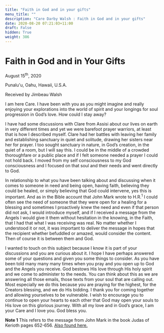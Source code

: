 ```yaml
---
title: "Faith in God and in your gifts"
menu_title: ""
description: "Care Darby Walsh : Faith in God and in your gifts"
date: 2020-08-20 07:21:03+11:00
draft: False
hidden: True
weight: 386
---
```

# Faith in God and in Your Gifts

August 15<sup>th</sup>, 2020

Punalu'u, Oahu, Hawaii, U.S.A.

Received by Jimbeau Walsh



I am here Care. I have been with you as you might imagine and really enjoying your explorations into the world of spirit and your longings for soul progression in God’s love. How could I stay away?

I have had some discussions with Clare from Assisi about our lives on earth in very different times and yet we were barefoot prayer warriors, at least that is how I described myself. Clare had her battles with leaving her family and establishing sanctuary in quiet and solitude, drawing her sisters near her for prayer. I too sought sanctuary in nature, in God’s creation, in the quiet of a room, but I will say this. I could be in the middle of a crowded thoroughfare or a public place and if I felt someone needed a prayer I could not hold back. I moved from my self consciousness to my God consciousness and I focused on that soul and their needs and went directly to God.

In relationship to what you have been talking about and discussing when it comes to someone in need and being open, having faith, believing they could be healed, or simply believing that God could intervene, yes this is important. And as in the Bible account that John Mark wrote to H.R.<sup>1</sup> I could often see the need of someone that they were open for a healing for a blessing and sometimes I proactively knew the need and even if that person did not ask, I would introduce myself, and if I received a message from the Angels I would give it them without hesitation in the knowing, in the Faith, that I had that what I was receiving was real. No matter whether I understood it or not, it was important to deliver the message in hopes that the recipient whether befuddled or amazed, would consider the content. Then of course it is between them and God.

I wanted to touch on this subject because I know it is part of your discussions and you are curious about it. I hope I have perhaps answered some of your questions and given you some things to consider. As you have been told many many many times when you pray and you open up to God and the Angels you receive. God bestows His love through His holy spirit and we come to administer to the needs. You can think about this as we are answering all those emails, those texts from your soul that are calling out. Most especially we do this because you are praying for the highest, for the Creators blessing, and we do His bidding. I thank you for coming together and allowing yourselves to be vulnerable. I wish to encourage you to continue to open your hearts to each other that God may open your souls to His love on this glorious journey. With all my love and in God’s grace, I am your Care and I love you. God bless you.

**Note 1** This refers to the message from John Mark in the book Judas of Kerioth pages 652-656. [Also found here.](https://new-birth.net/contemporary-messages/messages-sorted-year/messages-2003/free-will-and-offering-healing-hr-9-apr-2003/)